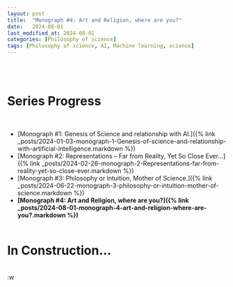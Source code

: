 ```yaml
---
layout: post
title:  "Monograph #4: Art and Religion, where are you?"
date:   2024-08-01
last_modified_at: 2024-08-01
categories: [Philosophy of science]
tags: [Philosophy of science, AI, Machine learning, science]
---
```


<br/><br/>
# Series Progress
<br/>

- [Monograph #1: Genesis of Science and relationship with AI.]({% link _posts/2024-01-03-monograph-1-Genesis-of-science-and-relationship-with-artificial-intelligence.markdown %})
- [Monograph #2: Representations – Far from Reality, Yet So Close Ever…]({% link _posts/2024-02-26-monograph-2-Representations-far-from-reality-yet-so-close-ever.markdown %})
- [Monograph #3: Philosophy or intuition, Mother of Science.]({% link _posts/2024-06-22-monograph-3-philosophy-or-intuition-mother-of-science.markdown %})
- <strong>[Monograph #4: Art and Religion, where are you?]({% link _posts/2024-08-01-monograph-4-art-and-religion-where-are-you?.markdown %})</strong>
<br/><br/>


# In Construction...
<br/>
:w
